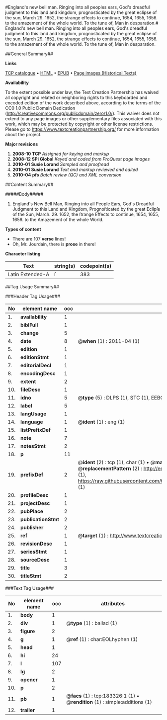 #England's new bell man. Ringing into all peoples ears, God's dreadful judgment to this land and kingdom, prognosticated by the great eclipse of the sun, March 29. 1652, the strange effects to continue, 1654, 1655, 1656. to the amazement of the whole world. To the tune of, Man in desparation.#
England's new bell man. Ringing into all peoples ears, God's dreadful judgment to this land and kingdom, prognosticated by the great eclipse of the sun, March 29. 1652, the strange effects to continue, 1654, 1655, 1656. to the amazement of the whole world. To the tune of, Man in desparation.

##General Summary##

**Links**

[TCP catalogue](http://www.ota.ox.ac.uk/tcp/)  • 
[HTML](http://tei.it.ox.ac.uk/tcp/Texts-HTML/free/B06/B06929.html)  • 
[EPUB](http://tei.it.ox.ac.uk/tcp/Texts-EPUB/free/B06/B06929.epub) • 
[Page images (Historical Texts)](https://historicaltexts.jisc.ac.uk/eebo-99887689e)

**Availability**

To the extent possible under law, the Text Creation Partnership has waived all copyright and related or neighboring rights to this keyboarded and encoded edition of the work described above, according to the terms of the CC0 1.0 Public Domain Dedication (http://creativecommons.org/publicdomain/zero/1.0/). This waiver does not extend to any page images or other supplementary files associated with this work, which may be protected by copyright or other license restrictions. Please go to https://www.textcreationpartnership.org/ for more information about the project.

**Major revisions**

1. __2008-10__ __TCP__ *Assigned for keying and markup*
1. __2008-12__ __SPi Global__ *Keyed and coded from ProQuest page images*
1. __2010-01__ __Susie Lorand__ *Sampled and proofread*
1. __2010-01__ __Susie Lorand__ *Text and markup reviewed and edited*
1. __2010-04__ __pfs__ *Batch review (QC) and XML conversion*

##Content Summary##

#####Body#####

1. England's New Bell Man, Ringing into all People Ears, God's Dreadful Judgment to this Land and Kingdom, Prognoſticated by the great Eclipſe of the Sun, March. 29. 1652, the ſtrange Effects to continue, 1654, 1655, 1656. to the Amazement of the whole World.

**Types of content**

  * There are 107 **verse** lines!
  * Oh, Mr. Jourdain, there is **prose** in there!

**Character listing**


|Text|string(s)|codepoint(s)|
|---|---|---|
|Latin Extended-A|ſ|383|

##Tag Usage Summary##

###Header Tag Usage###

|No|element name|occ|attributes|
|---|---|---|---|
|1.|__availability__|1||
|2.|__biblFull__|1||
|3.|__change__|5||
|4.|__date__|8| @__when__ (1) : 2011-04 (1)|
|5.|__edition__|1||
|6.|__editionStmt__|1||
|7.|__editorialDecl__|1||
|8.|__encodingDesc__|1||
|9.|__extent__|2||
|10.|__fileDesc__|1||
|11.|__idno__|5| @__type__ (5) : DLPS (1), STC (1), EEBO-CITATION (1), PROQUEST (1), VID (1)|
|12.|__label__|5||
|13.|__langUsage__|1||
|14.|__language__|1| @__ident__ (1) : eng (1)|
|15.|__listPrefixDef__|1||
|16.|__note__|7||
|17.|__notesStmt__|2||
|18.|__p__|11||
|19.|__prefixDef__|2| @__ident__ (2) : tcp (1), char (1)  •  @__matchPattern__ (2) : ([0-9\-]+):([0-9IVX]+) (1), (.+) (1)  •  @__replacementPattern__ (2) : http://eebo.chadwyck.com/downloadtiff?vid=$1&page=$2 (1), https://raw.githubusercontent.com/textcreationpartnership/Texts/master/tcpchars.xml#$1 (1)|
|20.|__profileDesc__|1||
|21.|__projectDesc__|1||
|22.|__pubPlace__|2||
|23.|__publicationStmt__|2||
|24.|__publisher__|2||
|25.|__ref__|1| @__target__ (1) : http://www.textcreationpartnership.org/docs/. (1)|
|26.|__revisionDesc__|1||
|27.|__seriesStmt__|1||
|28.|__sourceDesc__|1||
|29.|__title__|3||
|30.|__titleStmt__|2||


###Text Tag Usage###

|No|element name|occ|attributes|
|---|---|---|---|
|1.|__body__|1||
|2.|__div__|1| @__type__ (1) : ballad (1)|
|3.|__figure__|2||
|4.|__g__|1| @__ref__ (1) : char:EOLhyphen (1)|
|5.|__head__|1||
|6.|__hi__|24||
|7.|__l__|107||
|8.|__lg__|2||
|9.|__opener__|1||
|10.|__p__|2||
|11.|__pb__|1| @__facs__ (1) : tcp:183326:1 (1)  •  @__rendition__ (1) : simple:additions (1)|
|12.|__trailer__|1||
